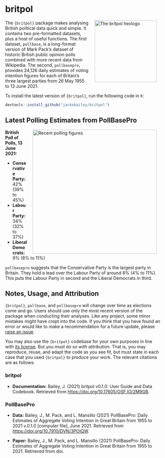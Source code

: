 
<!-- README.md is generated from README.Rmd. Please edit that file -->

# britpol

<img src="https://raw.githubusercontent.com/jackobailey/britpol/master/documentation/_assets/hex.png" alt="The britpol hexlogo" align="right" width="200" style="padding: 0 15px; float: right;"/>

The `{britpol}` package makes analysing British political data quick and
simple. It contains two pre-formatted datasets, plus a host of useful
functions. The first dataset, `pollbase`, is a long-format version of
Mark Pack’s dataset of historic British public opinion polls combined
with more recent data from Wikipedia. The second, `pollbasepro`,
provides 24,126 daily estimates of voting intention figures for each of
Britain’s three largest parties from 26 May 1955 to 13 June 2021.

To install the latest version of `{britpol}`, run the following code in
`R`:

``` r
devtools::install_github("jackobailey/britpol")
```

## Latest Polling Estimates from PollBasePro

<img src="https://raw.githubusercontent.com/jackobailey/britpol/master/documentation/_assets/timeplot_gh.png" alt="Recent polling figures" align="right" width="400" style="padding: 0 15px; float: right;"/>

**British Poll of Polls, 13 June 2021:**

-   **Conservative Party:** 42% (39% to 45%)
-   **Labour Party:** 34% (32% to 37%)
-   **Liberal Democrats:** 9% (8% to 11%)

`pollbasepro` suggests that the Conservative Party is the largest party
in Britain. They hold a lead over the Labour Party of around 8% (4% to
11%). This puts the Labour Party in second and the Liberal Democrats in
third.

## Notes, Usage, and Attribution

`{britpol}`, `pollbase`, and `pollbasepro` will change over time as
elections come and go. Users should use only the most recent version of
the package when conducting their analyses. Like any project, some minor
mistakes might have crept into the code. If you think that you have
found an error or would like to make a recommendation for a future
update, please [raise an
issue](https://github.com/jackobailey/britpol/issues).

You may also use the `{britpol}` codebase for your own purposes in line
with [its
license](https://github.com/jackobailey/britpol/blob/master/LICENSE.md).
But you must do so *with attribution*. That is, you may reproduce,
reuse, and adapt the code as you see fit, but must state in each case
that you used `{britpol}` to produce your work. The relevant citations
are as follows:

### britpol

-   **Documentation:** Bailey, J. (2021) britpol v0.1.0: User Guide and
    Data Codebook. Retrieved from
    <https://doi.org/10.17605/OSF.IO/2M9GB>.

### PollBasePro

-   **Data:** Bailey, J., M. Pack, and L. Mansillo (2021) PollBasePro:
    Daily Estimates of Aggregate Voting Intention in Great Britain from
    1955 to 2021 v.0.1.0 \[computer file\], June 2021. Retrieved from
    <https://doi.org/10.7910/DVN/3POIQW>.

-   **Paper:** Bailey, J., M. Pack, and L. Mansillo (2021) PollBasePro:
    Daily Estimates of Aggregate Voting Intention in Great Britain from
    1955 to 2021. Retrieved from doi.
